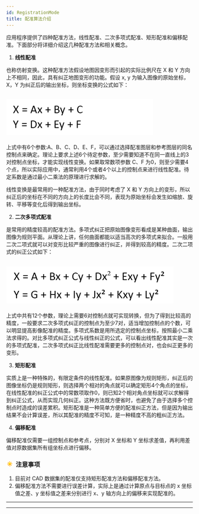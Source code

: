 ```yaml
---
id: RegistrationMode
title: 配准算法介绍
---
```

应用程序提供了四种配准方法，线性配准、二次多项式配准、矩形配准和偏移配准。下面部分将详细介绍这几种配准方法和相关概念。

  1. **线性配准**

也称仿射变换。这种配准方法假设地图因变形而引起的实际比例尺在 X 和 Y 方向上不相同，因此，具有纠正地图变形的功能。假设 x, y
为输入图像的原始坐标，X，Y 为纠正后的输出坐标，则坐标变换的公式如下：

![](img/function1.png)  
---  
  
上式中有6个参数:A、B、C、D、E、F，可以通过选择配准图层和参考图层的同名控制点来确定。理论上要求上述6个待定参数，至少需要知道不在同一直线上的3对控制点坐标，才能实现线性变换。如果取常数项参数
C、F 为0，则至少需要4个点，所以实际应用中，通常利用4个或者4个以上的控制点来进行线性配准。待定系数是通过最小二乘法的原理进行求解的。

线性变换是最常用的一种配准方法，由于同时考虑了 X 和 Y
方向上的变形，所以纠正后的坐标在不同的方向上的长度比会不同，表现为原始坐标会发生如缩放、旋转、平移等变化后得到输出坐标。

  2. **二次多项式配准**

是常用的精度较高的配准方法。多项式纠正把原始图像变形看成是某种曲面，输出图像为规则平面。从理论上讲，任何曲面都能以适当高次的多项式来拟合。一般用二次二项式就可以对变形比较严重的图像进行纠正，并得到较高的精度。二次二项式的纠正公式如下：

![](img/function2.png)  
---  
  
上式中共有12个参数，理论上需要6对控制点就可实现转换，但为了得到比较高的精度，一般要求二次多项式纠正的控制点为至少7对，适当增加控制点的个数，可以明显提高影像配准的精度。多项式系数是用所选定的控制点坐标，按照最小二乘法求得的。对比多项式纠正公式与线性纠正的公式，可以看出线性配准其实是一次的多项式配准，二次多项式纠正比线性配准需要更多的控制点对，也会纠正更多的变形。

  3. **矩形配准**

实质上是一种特殊的，有限定条件的线性配准。如果原图像为规则矩形，纠正后的图像坐标仍是规则矩形，则选择两个相对的角点就可以确定矩形4个角点的坐标，在线性配准的纠正公式中的常数项取作0，则已知2个相对角点坐标就可以求解得到纠正公式，从而实现几何纠正。这种方法既方便省时，也避免了由于选择多个控制点时造成的误差累积。矩形配准是一种简单方便的配准纠正方法，但是因为输出结果不会计算误差，所以其配准的精度不可知，是一种精度不高的粗纠正方法。

  4. **偏移配准**

偏移配准仅需要一组控制点和参考点，分别对 X 坐标和 Y 坐标求差值，再利用差值对原数据集所有组坐标点进行偏移。

### ![](../../img/note.png) 注意事项

  1. 目前对 CAD 数据集的配准仅支持矩形配准方法和偏移配准方法。
  2. 偏移配准方法不需要进行误差计算，实际上是通过计算原点与目标点的 x 坐标值之差、y 坐标值之差来分别进行 x、y 轴方向上的偏移来实现配准的。 

* * *

[](http://www.supermap.com)  
  
---

